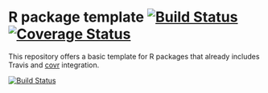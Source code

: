 R package template [![Build Status](https://travis-ci.org/robertzk/r-package-template.svg?branch=master)](https://travis-ci.org/robertzk/r-package-template.svg?branch=master) [![Coverage Status](https://coveralls.io/repos/robertzk/r-package-template/badge.png)](https://coveralls.io/r/robertzk/r-package-template)
=========

This repository offers a basic template for R packages that already includes
Travis and [covr](http://github.com/jimhester/covr) integration.



[![Build Status](https://travis-ci.org/robertzk/r-package-template.svg?branch=master)](https://travis-ci.org/robertzk/r-package-template)
